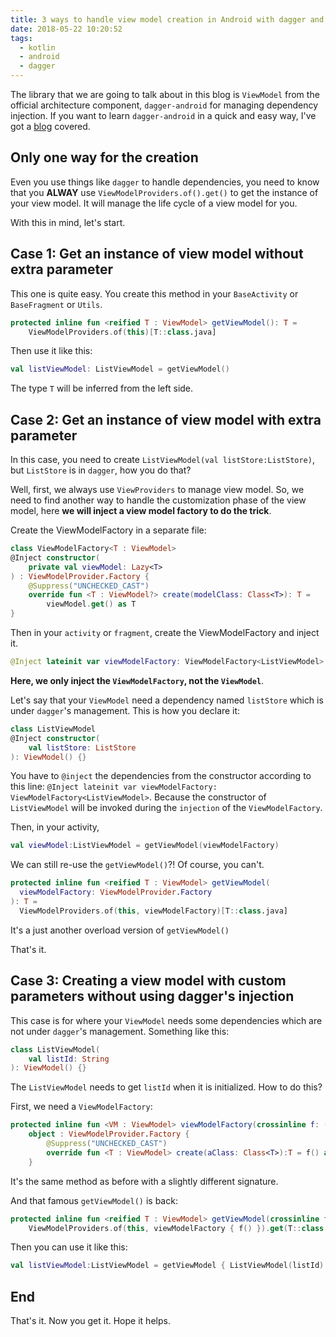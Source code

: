 ```yaml
---
title: 3 ways to handle view model creation in Android with dagger and Kotlin
date: 2018-05-22 10:20:52
tags:
  - kotlin
  - android
  - dagger
---
```


The library that we are going to talk about in this blog is `ViewModel` from the official architecture component, `dagger-android` for managing dependency injection. If you want to learn `dagger-android` in a quick and easy way, I've got a [blog](http://www.albertgao.xyz/2018/04/18/dependency-injection-on-android-with-dagger-android-and-kotlin/) covered.
<!--more-->

## Only one way for the creation

Even you use things like `dagger` to handle dependencies, you need to know that you **ALWAY** use `ViewModelProviders.of().get()` to get the instance of your view model. It will manage the life cycle of a view model for you.

With this in mind, let's start.

## Case 1: Get an instance of view model without extra parameter

This one is quite easy. You create this method in your `BaseActivity` or `BaseFragment` or `Utils`.

```kotlin
protected inline fun <reified T : ViewModel> getViewModel(): T =
    ViewModelProviders.of(this)[T::class.java]
```

Then use it like this:

```kotlin
val listViewModel: ListViewModel = getViewModel()
```

The type `T` will be inferred from the left side.

## Case 2: Get an instance of view model with extra parameter

In this case, you need to create `ListViewModel(val listStore:ListStore)`, but `ListStore` is in `dagger`, how you do that?

Well, first, we always use `ViewProviders` to manage view model. So, we need to find another way to handle the customization phase of the view model, here **we will inject a view model factory to do the trick**.

Create the ViewModelFactory in a separate file:

```kotlin
class ViewModelFactory<T : ViewModel>
@Inject constructor(
    private val viewModel: Lazy<T>
) : ViewModelProvider.Factory {
    @Suppress("UNCHECKED_CAST")
    override fun <T : ViewModel?> create(modelClass: Class<T>): T =
        viewModel.get() as T
}
```

Then in your `activity` or `fragment`, create the ViewModelFactory and inject it.

```kotlin
@Inject lateinit var viewModelFactory: ViewModelFactory<ListViewModel>
```

**Here, we only inject the `ViewModelFactory`, not the `ViewModel`**.

Let's say that your `ViewModel` need a dependency named `listStore` which is under `dagger`'s management. This is how you declare it:

```kotlin
class ListViewModel
@Inject constructor(
    val listStore: ListStore
): ViewModel() {}
```

You have to `@inject` the dependencies from the constructor according to this line: `@Inject lateinit var viewModelFactory: ViewModelFactory<ListViewModel>`. Because the constructor of `ListViewModel` will be invoked during the `injection` of the `ViewModelFactory`.

Then, in your activity,

```kotlin
val viewModel:ListViewModel = getViewModel(viewModelFactory)
```

We can still re-use the `getViewModel()`?! Of course, you can't.

```kotlin
protected inline fun <reified T : ViewModel> getViewModel(
  viewModelFactory: ViewModelProvider.Factory
): T =
  ViewModelProviders.of(this, viewModelFactory)[T::class.java]
```

It's a just another overload version of `getViewModel()`

That's it.

## Case 3: Creating a view model with custom parameters without using dagger's injection

This case is for where your `ViewModel` needs some dependencies which are not under `dagger`'s management. Something like this:

```kotlin
class ListViewModel(
    val listId: String
): ViewModel() {}
```

The `ListViewModel` needs to get `listId` when it is initialized. How to do this?

First, we need a `ViewModelFactory`:

```kotlin
protected inline fun <VM : ViewModel> viewModelFactory(crossinline f: () -> VM) =
    object : ViewModelProvider.Factory {
        @Suppress("UNCHECKED_CAST")
        override fun <T : ViewModel> create(aClass: Class<T>):T = f() as T
    }
```

It's the same method as before with a slightly different signature.

And that famous `getViewModel()` is back:

```kotlin
protected inline fun <reified T : ViewModel> getViewModel(crossinline f:() -> T): T =
    ViewModelProviders.of(this, viewModelFactory { f() }).get(T::class.java)
``` 

Then you can use it like this:

```kotlin
val listViewModel:ListViewModel = getViewModel { ListViewModel(listId) }
```

## End

That's it. Now you get it. Hope it helps.
